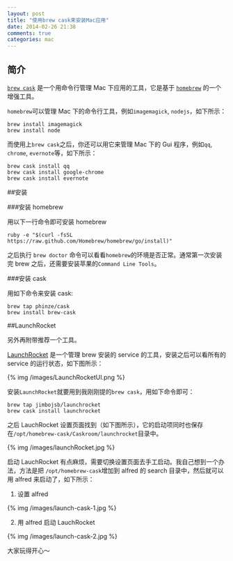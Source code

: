 ```yaml
---
layout: post
title: "使用brew cask来安装Mac应用"
date: 2014-02-26 21:38
comments: true
categories: mac
---
```


## 简介

[`brew cask`](https://github.com/phinze/homebrew-cask) 是一个用命令行管理 Mac 下应用的工具，它是基于 [`homebrew`](http://brew.sh/) 的一个增强工具。

`homebrew`可以管理 Mac 下的命令行工具，例如`imagemagick`, `nodejs`，如下所示：

```
brew install imagemagick
brew install node

```

而使用上`brew cask`之后，你还可以用它来管理 Mac 下的 Gui 程序，例如`qq`, `chrome`, `evernote`等，如下所示：

```
brew cask install qq
brew cask install google-chrome
brew cask install evernote

```

<!-- more -->

##安装

###安装 homebrew

用以下一行命令即可安装 homebrew
```
ruby -e "$(curl -fsSL https://raw.github.com/Homebrew/homebrew/go/install)"
```

之后执行 `brew doctor` 命令可以看看`homebrew`的环境是否正常。通常第一次安装完 brew 之后，还需要安装苹果的`Command Line Tools`。


###安装 cask

用如下命令来安装 cask:

```
brew tap phinze/cask
brew install brew-cask
```

##LaunchRocket

另外再附带推荐一个工具。

[LaunchRocket](https://github.com/jimbojsb/launchrocket) 是一个管理 brew 安装的 service 的工具，安装之后可以看所有的 service 的运行状态，如下图所示：

{% img /images/LaunchRocketUI.png %}

安装`LaunchRocket`就要用到我刚刚提的`brew cask`，用如下命令即可：

```
brew tap jimbojsb/launchrocket
brew cask install launchrocket
```

之后 LauchRocket 设置页面找到（如下图所示），它的启动项同时也保存在`/opt/homebrew-cask/Caskroom/launchrocket`目录中。

{% img /images/launchRocket.jpg %}

启动 LauchRocket 有点麻烦，需要切换设置页面去手工启动。我自己想到一个办法，方法是把 `/opt/homebrew-cask`增加到 alfred 的 search 目录中，然后就可以用 alfred 来启动了，如下所示：

 1. 设置 alfred

{% img /images/launch-cask-1.jpg %}

 2. 用 alfred 启动 LauchRocket

{% img /images/launch-cask-2.jpg %}

大家玩得开心～